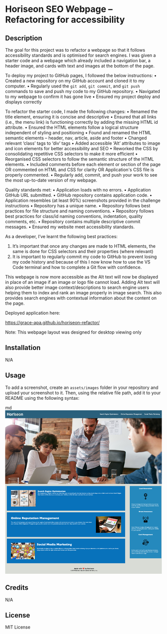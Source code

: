 # Horiseon SEO Webpage – Refactoring for accessibility
 
## Description
 
The goal for this project was to refactor a webpage so that it follows accessibility standards and is optimised for search engines. I was given a starter code and a webpage which already included a navigation bar, a header image, and cards with text and images at the bottom of the page. 

To deploy my project to GitHub pages, I followed the below instructions:
•	Created a new repository on my GitHub account and cloned it to my computer.
•	Regularly used the `git add`, `git commit`, and `git push` commands to save and push my code to my GitHub repository.
•	Navigated to my webpage to confirm it has gone live
•	Ensured my project deploy and displays correctly 
 
To refactor the starter code, I made the following changes:
•	Renamed the title element, ensuring it is concise and descriptive
•	Ensured that all links (i.e., the menu link) is functioning correctly by adding the missing HTML id attribute.
•	Ensured the HTML elements follow a logical structure independent of styling and positioning
•	Found and renamed the HTML semantic elements – header, nav, article, aside and footer
•	Changed relevant ‘class’ tags to ‘div’ tags
•	Added accessible ‘Alt’ attributes to image and icon elements for better accessibility and SEO
•	Reworked the CSS by consolidating repetitive CSS selectors to make it more efficient
•	Reorganised CSS selectors to follow the semantic structure of the HTML elements.
•	Included comments before each element or section of the page OR commented on HTML and CSS for clarity OR Application's CSS file is properly commented.
•	Regularly add, commit, and push your work to see the most up-to-date version of my webpage.
     
Quality standards met:
•	Application loads with no errors.
•	Application GitHub URL submitted.
•	GitHub repository contains application code.
•	Application resembles (at least 90%) screenshots provided in the challenge instructions
•	Repository has a unique name.
•	Repository follows best practices for file structure and naming conventions.
•	Repository follows best practices for class/id naming conventions, indentation, quality comments, etc.
•	Repository contains multiple descriptive commit messages.
•	Ensured my website meet accessibility standards.

As a developer, I’ve learnt the following best practices:
1.	It’s important that once any changes are made to HTML elements, the same is done for CSS selectors and their properties (where relevant)
2.	It is important to regularly commit my code to GitHub to prevent losing my code history and because of this I now know how to use the VS Code terminal and how to complete a Git flow with confidence.

This webpage is now more accessible as the Alt text will now be displayed in place of an image if an image or logo file cannot load. Adding Alt text will also provide better image context/descriptions to search engine users helping them to index and rank an image properly in image search. This also provides search engines with contextual information about the content on the page.

Deployed application here:

https://grace-apa.github.io/horiseon-refactor/ 

Note: This webpage layout was designed for desktop viewing only

## Installation
 
N/A

## Usage
 
To add a screenshot, create an `assets/images` folder in your repository and upload your screenshot to it. Then, using the relative file path, add it to your README using the following syntax:
 
md
![alt text](assets/images/screenshot.png)
 
## Credits
 
N/A
  
## License

MIT License
  